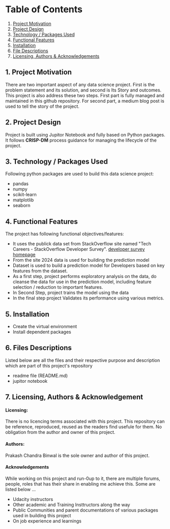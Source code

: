# Table of Contents
1. [Project Motivation](test)
2. [Project Design](design)
3. [Technology / Packages Used](tech)
4. [Functional Features](features)
5. [Installation](install)
6. [File Descriptions](files)
7. [Licensing, Authors & Acknowledgements](licAutAck) 

## 1. Project Motivation
There are two important aspect of any data science project. First is the problem statement and its solution, and second is Its Story and outcomes. This project is also address these two steps. First part is fully managed and maintained in this github repository. For second part, a medium blog post is used to tell the story of the project. 
## 2. Project Design
Project is built using Jupitor Notebook and fully based on Python packages. It follows **CRISP-DM** process guidance for managing the lifecycle of the project. 
## 3. Technology / Packages Used
Following python packages are used to build this data science project:
- pandas
- numpy
- scikit-learn
- matplotlib
- seaborn

## 4. Functional Features
The project has following functional objectives/features: 
- It uses the publick data set from StackOverflow site named "Tech Careers - StackOverflow Developer Survey". [developer survey homepage](https://www.google.com/url?q=https%3A%2F%2Fsurvey.stackoverflow.co%2F)
- From the site 2024 data is used for building the prediction model
- Dataset is used to build a prediction model for Developers based on key features from the dataset.
- As a first step, project performs exploratory analysis on the data, do cleanse the data for use in the prediction model, including feature selection / reduction to important features.
- In Second Step, project trains the model using the data 
- In the final step project Validates its performance using various metrics.

## 5. Installation 
- Create the virtual environment
- Install dependent packages

## 6. Files Descriptions
Listed below are all the files and their respective purpose and description which are part of this project's repository
- readme file (README.md)
- jupitor notebook

## 7. Licensing, Authors & Acknowledgement
#### Licensing:
There is no licencing terms associated with this project. This repository can be reference, reproduced, reused as the readers find usefule for them. No obligation from the author and owner of this project. 
#### Authors:
Prakash Chandra Binwal is the sole owner and author of this project. 
#### Acknowledgements 
While working on this project and run-0up to it, there are multiple forums, people, roles that has their share in enabling me achieve this. Some are listed below ... 
- Udacity instructors
- Other academic and Training Insttructors along the way
- Public Communities and parent documentations of various packages used in building this project
- On job experience and learnings 
